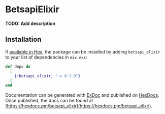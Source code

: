 # BetsapiElixir

**TODO: Add description**

## Installation

If [available in Hex](https://hex.pm/docs/publish), the package can be installed
by adding `betsapi_elixir` to your list of dependencies in `mix.exs`:

```elixir
def deps do
  [
    {:betsapi_elixir, "~> 0.1.0"}
  ]
end
```

Documentation can be generated with [ExDoc](https://github.com/elixir-lang/ex_doc)
and published on [HexDocs](https://hexdocs.pm). Once published, the docs can
be found at [https://hexdocs.pm/betsapi_elixir](https://hexdocs.pm/betsapi_elixir).


